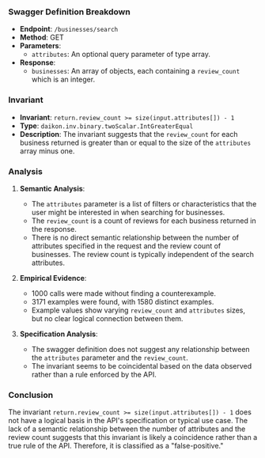### Swagger Definition Breakdown
- **Endpoint**: `/businesses/search`
- **Method**: GET
- **Parameters**:
  - `attributes`: An optional query parameter of type array.
- **Response**:
  - `businesses`: An array of objects, each containing a `review_count` which is an integer.

### Invariant
- **Invariant**: `return.review_count >= size(input.attributes[]) - 1`
- **Type**: `daikon.inv.binary.twoScalar.IntGreaterEqual`
- **Description**: The invariant suggests that the `review_count` for each business returned is greater than or equal to the size of the `attributes` array minus one.

### Analysis
1. **Semantic Analysis**:
   - The `attributes` parameter is a list of filters or characteristics that the user might be interested in when searching for businesses.
   - The `review_count` is a count of reviews for each business returned in the response.
   - There is no direct semantic relationship between the number of attributes specified in the request and the review count of businesses. The review count is typically independent of the search attributes.

2. **Empirical Evidence**:
   - 1000 calls were made without finding a counterexample.
   - 3171 examples were found, with 1580 distinct examples.
   - Example values show varying `review_count` and `attributes` sizes, but no clear logical connection between them.

3. **Specification Analysis**:
   - The swagger definition does not suggest any relationship between the `attributes` parameter and the `review_count`.
   - The invariant seems to be coincidental based on the data observed rather than a rule enforced by the API.

### Conclusion
The invariant `return.review_count >= size(input.attributes[]) - 1` does not have a logical basis in the API's specification or typical use case. The lack of a semantic relationship between the number of attributes and the review count suggests that this invariant is likely a coincidence rather than a true rule of the API. Therefore, it is classified as a "false-positive."
